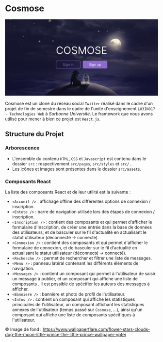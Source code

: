# Cosmose

![Bannière Cosmose](https://github.com/Ethan2541/Cosmose/blob/main/Design/Cosmose.png) 

Cosmose est un clone du réseau social `Twitter` réalisé dans le cadre d'un projet de fin de semestre dans le cadre de l'unité d'enseignement `LU3IN017 - Technologies Web` à _Sorbonne Université_. Le framework que nous avons utilisé pour mener à bien ce projet est `React.js`.


## Structure du Projet

### Arborescence

- L'ensemble du contenu `HTML`, `CSS` et `Javascript` est contenu dans le dossier `src` : respectivement `src/pages`, `src/styles` et `src/.`.
- Les icônes et images sont présentes dans le dossier `src/assets`.


### Composants React

La liste des composants React et de leur utilité est la suivante :

- `<Accueil />` : affichage offline des différentes options de connexion / inscription.
- `<Entete />` : barre de navigation utilisée lors des étapes de connexion / inscription.
- `<Inscription />` : contient des composants <Titre /> et <FormInscription /> qui permet d'afficher le formulaire d'inscription, de créer une entrée dans la base de données des utilisateurs, et de basculer sur le fil d'actualité en actualisant le statut utilisateur (déconnecté -> connecté).
- `<Connexion />` : contient des composants <Titre /> et <FormConnexion /> qui permet d'afficher le formulaire de connexion, et de basculer sur le fil d'actualité en actualisant le statut utilisateur (déconnecté -> connecté).
- `<Recherche />` : permet de rechercher et filtrer une liste de messages.
- `<Menu />` : panneau latéral contenant les différents éléments de navigation.
- `<Messages />` : contient un composant <MessageACreer /> qui permet à l'utilisateur de saisir un message à publier, et un composant <ListeMessages /> qui affiche une liste de composants <Messages />. Il est possible de spécifier les auteurs des messages à afficher.
- `<Banniere />` : bannière et photo de profil de l'utilisateur.
- `<Infos />` : contient un composant <Compteurs /> qui affiche les statistiques principales de l'utilisateur, un composant <Stats /> affichant les statistiques annexes de l'utilisateur (temps passé sur `Cosmose`, ...), ainsi qu'un composant <ListeAmis /> qui affiche une liste de composants <Amis /> spécifiques à l'utilisateur.


© Image de fond : https://www.wallpaperflare.com/flower-stars-clouds-dog-the-moon-little-prince-the-little-prince-wallpaper-yptei
